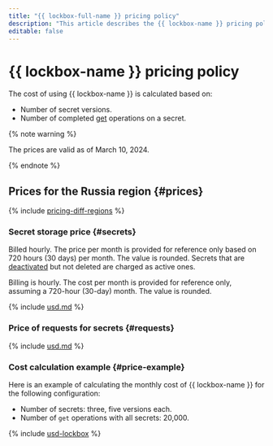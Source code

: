 ```yaml
---
title: "{{ lockbox-full-name }} pricing policy"
description: "This article describes the {{ lockbox-name }} pricing policy."
editable: false
---
```


# {{ lockbox-name }} pricing policy

The cost of using {{ lockbox-name }} is calculated based on:

* Number of secret versions.
* Number of completed [get](api-ref/Payload/get) operations on a secret.


{% note warning %}

The prices are valid as of March 10, 2024.

{% endnote %}



## Prices for the Russia region {#prices}



{% include [pricing-diff-regions](../_includes/pricing-diff-regions.md) %}


### Secret storage price {#secrets}

Billed hourly. The price per month is provided for reference only based on 720 hours (30 days) per month. The value is rounded. Secrets that are [deactivated](operations/secret-activation-manage.md) but not deleted are charged as active ones.




Billing is hourly. The cost per month is provided for reference only, assuming a 720-hour (30-day) month. The value is rounded.

{% include [usd.md](../_pricing/lockbox/usd-secrets.md) %}


### Price of requests for secrets {#requests}




{% include [usd.md](../_pricing/lockbox/usd-requests.md) %}


### Cost calculation example {#price-example}

Here is an example of calculating the monthly cost of {{ lockbox-name }} for the following configuration:

* Number of secrets: three, five versions each.
* Number of `get` operations with all secrets: 20,000.



{% include [usd-lockbox](../_pricing_examples/lockbox/usd.md) %}


